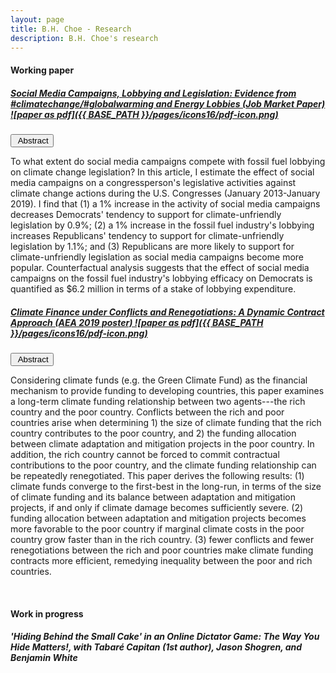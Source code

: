 ```yaml
---
layout: page
title: B.H. Choe - Research
description: B.H. Choe's research
---
```


#### <a name="Working paper"></a>Working paper
##### <a href="https://drive.google.com/file/d/1t2WYfMxuycWrEyXoG_PGYcL6bsCy163A/view?usp=sharing"> Social Media Campaigns, Lobbying and Legislation: Evidence from #climatechange/#globalwarming and Energy Lobbies (Job Market Paper) ![paper as pdf]({{ BASE_PATH }}/pages/icons16/pdf-icon.png)</a>


<button onclick="myFunction('Demo1')" class="button">&nbsp;Abstract</button>

<div id="Demo1" class="w3-hide w3-container w3-light-grey">
  <p>To what extent do social media campaigns compete with fossil fuel lobbying on climate change legislation? In this article, I estimate the effect of social media campaigns on a congressperson's legislative activities against climate change actions during the U.S. Congresses (January 2013-January 2019). I find that (1) a 1% increase in the activity of social media campaigns decreases Democrats' tendency to support for climate-unfriendly legislation by 0.9%; (2) a 1% increase in the fossil fuel industry's lobbying increases Republicans' tendency to support for climate-unfriendly legislation by 1.1%; and (3) Republicans are more likely to support for climate-unfriendly legislation as social media campaigns become more popular. Counterfactual analysis suggests that the effect of social media campaigns on the fossil fuel industry's lobbying efficacy on Democrats is quantified as $6.2 million in terms of a stake of lobbying expenditure.</p>
</div>

##### <a href="https://drive.google.com/file/d/1DC7mB4s_yM7ckt_H2K2g_KaO_EFbkQLC/view?usp=sharing"> Climate Finance under Conflicts and Renegotiations: A Dynamic Contract Approach (AEA 2019 poster) ![paper as pdf]({{ BASE_PATH }}/pages/icons16/pdf-icon.png)</a>


<button onclick="myFunction('Demo2')" class="button">&nbsp;Abstract</button>

<div id="Demo2" class="w3-hide w3-container w3-light-grey">
  <p>Considering climate funds (e.g. the Green Climate Fund) as the financial mechanism to provide funding to developing countries, this paper examines a long-term climate funding relationship between two agents---the rich country and the poor country. Conflicts between the rich and poor countries arise when determining 1) the size of climate funding that the rich country contributes to the poor country, and 2) the funding allocation between climate adaptation and mitigation projects in the poor country. In addition, the rich country cannot be forced to commit contractual contributions to the poor country, and the climate funding relationship can be repeatedly renegotiated. This paper derives the following results: (1) climate funds converge to the first-best in the long-run, in terms of the size of climate funding and its balance between adaptation and mitigation projects, if and only if climate damage becomes sufficiently severe. (2) funding allocation between adaptation and mitigation projects becomes more favorable to the poor country if marginal climate costs in the poor country grow faster than in the rich country. (3) fewer conflicts and fewer renegotiations between the rich and poor countries make climate funding contracts more efficient, remedying inequality between the poor and rich countries.</p>
</div>

<br>

#### <a name="Work in progress"></a>Work in progress

##### <b>'Hiding Behind the Small Cake' in an Online Dictator Game: The Way You Hide Matters!,</b> with Tabaré Capitan (1st author), Jason Shogren, and Benjamin White

<br>


<script>
function myFunction(id) {
  var x = document.getElementById(id);
  if (x.className.indexOf("w3-show") == -1) {
    x.className += " w3-show";
  } else { 
    x.className = x.className.replace(" w3-show", "");
  }
}

var acc = document.getElementsByClassName("button");
var i;
for (i = 0; i < acc.length; i++) {
  acc[i].addEventListener("click", function() {
    this.classList.toggle("active");
    var panel = this.nextElementSibling;
    if (panel.style.maxHeight) {
      panel.style.maxHeight = null;
    } else {
      panel.style.maxHeight = panel.scrollHeight + "px";
    } 
  });
}
</script>

<!-- Note: this is how to write a comment in HTML. Everything in here won't show up on your webpage.-->

<!--
To increase the size of the title, use fewer # in front of the paper title.
To decrease the size of the title, use more #. 
To remove the italics, remove the * before and after the description
To remove the underline from the title, remove the <u> tags (<u> and </u>)
-->
